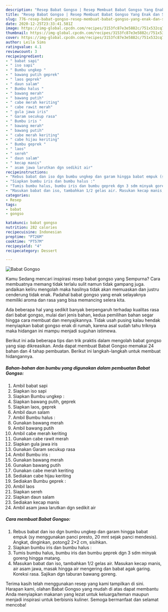 ```yaml
---
description: "Resep Babat Gongso | Resep Membuat Babat Gongso Yang Enak dan Simpel"
title: "Resep Babat Gongso | Resep Membuat Babat Gongso Yang Enak dan Simpel"
slug: 776-resep-babat-gongso-resep-membuat-babat-gongso-yang-enak-dan-simpel
date: 2020-12-25T23:33:41.581Z
image: https://img-global.cpcdn.com/recipes/3153fc87e3e5882c/751x532cq70/babat-gongso-foto-resep-utama.jpg
thumbnail: https://img-global.cpcdn.com/recipes/3153fc87e3e5882c/751x532cq70/babat-gongso-foto-resep-utama.jpg
cover: https://img-global.cpcdn.com/recipes/3153fc87e3e5882c/751x532cq70/babat-gongso-foto-resep-utama.jpg
author: Leila Sims
ratingvalue: 4.1
reviewcount: 3
recipeingredient:
- " babat sapi"
- " iso sapi"
- " Bumbu ungkep "
- " bawang putih geprek"
- " laos geprek"
- " daun salam"
- " Bumbu halus "
- " bawang merah"
- " bawang putih"
- " cabe merah keriting"
- " cabe rawit merah"
- " gula jawa iris"
- " Garam secukup rasa"
- " Bumbu iris "
- " bawang merah"
- " bawang putih"
- " cabe merah keriting"
- " cabe hijau keriting"
- " Bumbu geprek "
- " laos"
- " sereh"
- " daun salam"
- " kecap manis"
- " asam jawa larutkan dgn sedikit air"
recipeinstructions:
- "Rebus babat dan iso dgn bumbu ungkep dan garam hingga babat empuk (sy menggunakan panci presto, 20 mnt sejak panci mendesis). Angkat, dinginkan, potong2 2×2 cm, sisihkan."
- "Siapkan bumbu iris dan bumbu halus :"
- "Tumis bumbu halus, bumbu iris dan bumbu geprek dgn 3 sdm minyak goreng hingga matang."
- "Masukan babat dan iso, tambahkan 1/2 gelas air. Masukan kecap manis, air asam jawa, masak hingga air mengering dan babat agak garing. Koreksi rasa. Sajikan dgn taburan bawang goreng."
categories:
- Resep
tags:
- babat
- gongso

katakunci: babat gongso 
nutrition: 282 calories
recipecuisine: Indonesian
preptime: "PT26M"
cooktime: "PT57M"
recipeyield: "4"
recipecategory: Dessert

---
```



![Babat Gongso](https://img-global.cpcdn.com/recipes/3153fc87e3e5882c/751x532cq70/babat-gongso-foto-resep-utama.jpg)

Kamu Sedang mencari inspirasi resep babat gongso yang Sempurna? Cara membuatnya memang tidak terlalu sulit namun tidak gampang juga. andaikan keliru mengolah maka hasilnya tidak akan memuaskan dan justru cenderung tidak enak. Padahal babat gongso yang enak selayaknya memiliki aroma dan rasa yang bisa memancing selera kita.



Ada beberapa hal yang sedikit banyak berpengaruh terhadap kualitas rasa dari babat gongso, mulai dari jenis bahan, kedua pemilihan bahan segar hingga cara membuat dan menyajikannya. Tidak usah pusing kalau hendak menyiapkan babat gongso enak di rumah, karena asal sudah tahu triknya maka hidangan ini mampu menjadi suguhan istimewa.


Berikut ini ada beberapa tips dan trik praktis dalam mengolah babat gongso yang siap dikreasikan. Anda dapat membuat Babat Gongso memakai 24 bahan dan 4 tahap pembuatan. Berikut ini langkah-langkah untuk membuat hidangannya.

<!--inarticleads1-->

##### Bahan-bahan dan bumbu yang digunakan dalam pembuatan Babat Gongso:

1. Ambil  babat sapi
1. Siapkan  iso sapi
1. Siapkan  Bumbu ungkep :
1. Siapkan  bawang putih, geprek
1. Siapkan  laos, geprek
1. Ambil  daun salam
1. Ambil  Bumbu halus :
1. Gunakan  bawang merah
1. Ambil  bawang putih
1. Ambil  cabe merah keriting
1. Gunakan  cabe rawit merah
1. Siapkan  gula jawa iris
1. Gunakan  Garam secukup rasa
1. Ambil  Bumbu iris :
1. Gunakan  bawang merah
1. Gunakan  bawang putih
1. Gunakan  cabe merah keriting
1. Sediakan  cabe hijau keriting
1. Sediakan  Bumbu geprek :
1. Ambil  laos
1. Siapkan  sereh
1. Siapkan  daun salam
1. Sediakan  kecap manis
1. Ambil  asam jawa larutkan dgn sedikit air




<!--inarticleads2-->

##### Cara membuat Babat Gongso:

1. Rebus babat dan iso dgn bumbu ungkep dan garam hingga babat empuk (sy menggunakan panci presto, 20 mnt sejak panci mendesis). Angkat, dinginkan, potong2 2×2 cm, sisihkan.
1. Siapkan bumbu iris dan bumbu halus :
1. Tumis bumbu halus, bumbu iris dan bumbu geprek dgn 3 sdm minyak goreng hingga matang.
1. Masukan babat dan iso, tambahkan 1/2 gelas air. Masukan kecap manis, air asam jawa, masak hingga air mengering dan babat agak garing. Koreksi rasa. Sajikan dgn taburan bawang goreng.




Terima kasih telah menggunakan resep yang kami tampilkan di sini. Harapan kami, olahan Babat Gongso yang mudah di atas dapat membantu Anda menyiapkan makanan yang lezat untuk keluarga/teman maupun menjadi inspirasi untuk berbisnis kuliner. Semoga bermanfaat dan selamat mencoba!
